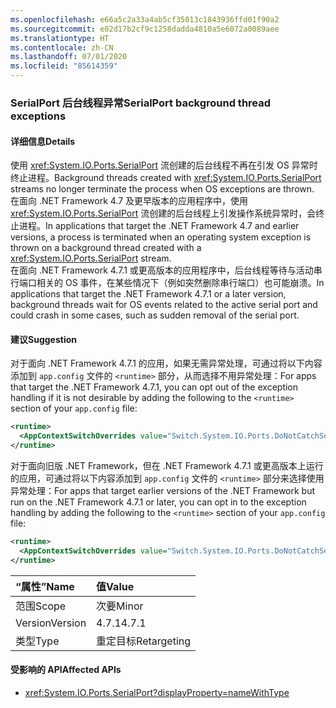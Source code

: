 ```yaml
---
ms.openlocfilehash: e66a5c2a33a4ab5cf35013c1843936ffd01f90a2
ms.sourcegitcommit: e02d17b2cf9c1258dadda4810a5e6072a0089aee
ms.translationtype: HT
ms.contentlocale: zh-CN
ms.lasthandoff: 07/01/2020
ms.locfileid: "85614359"
---
```

### <a name="serialport-background-thread-exceptions"></a><span data-ttu-id="9042d-101">SerialPort 后台线程异常</span><span class="sxs-lookup"><span data-stu-id="9042d-101">SerialPort background thread exceptions</span></span>

#### <a name="details"></a><span data-ttu-id="9042d-102">详细信息</span><span class="sxs-lookup"><span data-stu-id="9042d-102">Details</span></span>

<span data-ttu-id="9042d-103">使用 <xref:System.IO.Ports.SerialPort> 流创建的后台线程不再在引发 OS 异常时终止进程。</span><span class="sxs-lookup"><span data-stu-id="9042d-103">Background threads created with <xref:System.IO.Ports.SerialPort> streams no longer terminate the process when OS exceptions are thrown.</span></span> <br/><span data-ttu-id="9042d-104">在面向 .NET Framework 4.7 及更早版本的应用程序中，使用 <xref:System.IO.Ports.SerialPort> 流创建的后台线程上引发操作系统异常时，会终止进程。</span><span class="sxs-lookup"><span data-stu-id="9042d-104">In applications that target the .NET Framework 4.7 and earlier versions, a process is terminated when an operating system exception is thrown on a background thread created with a <xref:System.IO.Ports.SerialPort> stream.</span></span> <br/><span data-ttu-id="9042d-105">在面向 .NET Framework 4.7.1 或更高版本的应用程序中，后台线程等待与活动串行端口相关的 OS 事件，在某些情况下（例如突然删除串行端口）也可能崩溃。</span><span class="sxs-lookup"><span data-stu-id="9042d-105">In applications that target the .NET Framework 4.7.1 or a later version, background threads wait for OS events related to the active serial port and could crash in some cases, such as sudden removal of the serial port.</span></span>

#### <a name="suggestion"></a><span data-ttu-id="9042d-106">建议</span><span class="sxs-lookup"><span data-stu-id="9042d-106">Suggestion</span></span>

<span data-ttu-id="9042d-107">对于面向 .NET Framework 4.7.1 的应用，如果无需异常处理，可通过将以下内容添加到 `app.config` 文件的 `<runtime>` 部分，从而选择不用异常处理：</span><span class="sxs-lookup"><span data-stu-id="9042d-107">For apps that target the .NET Framework 4.7.1, you can opt out of the exception handling if it is not desirable by adding the following to the `<runtime>` section of your `app.config` file:</span></span>

```xml
<runtime>
  <AppContextSwitchOverrides value="Switch.System.IO.Ports.DoNotCatchSerialStreamThreadExceptions=true" />
</runtime>
```

<span data-ttu-id="9042d-108">对于面向旧版 .NET Framework，但在 .NET Framework 4.7.1 或更高版本上运行的应用，可通过将以下内容添加到 `app.config` 文件的 `<runtime>` 部分来选择使用异常处理：</span><span class="sxs-lookup"><span data-stu-id="9042d-108">For apps that target earlier versions of the .NET Framework but run on the .NET Framework 4.7.1 or later, you can opt in to the exception handling by adding the following to the `<runtime>` section of your `app.config` file:</span></span>

```xml
<runtime>
  <AppContextSwitchOverrides value="Switch.System.IO.Ports.DoNotCatchSerialStreamThreadExceptions=false" />
</runtime>
```

| <span data-ttu-id="9042d-109">“属性”</span><span class="sxs-lookup"><span data-stu-id="9042d-109">Name</span></span>    | <span data-ttu-id="9042d-110">值</span><span class="sxs-lookup"><span data-stu-id="9042d-110">Value</span></span>       |
|:--------|:------------|
| <span data-ttu-id="9042d-111">范围</span><span class="sxs-lookup"><span data-stu-id="9042d-111">Scope</span></span>   | <span data-ttu-id="9042d-112">次要</span><span class="sxs-lookup"><span data-stu-id="9042d-112">Minor</span></span>       |
| <span data-ttu-id="9042d-113">Version</span><span class="sxs-lookup"><span data-stu-id="9042d-113">Version</span></span> | <span data-ttu-id="9042d-114">4.7.1</span><span class="sxs-lookup"><span data-stu-id="9042d-114">4.7.1</span></span>       |
| <span data-ttu-id="9042d-115">类型</span><span class="sxs-lookup"><span data-stu-id="9042d-115">Type</span></span>    | <span data-ttu-id="9042d-116">重定目标</span><span class="sxs-lookup"><span data-stu-id="9042d-116">Retargeting</span></span> |

#### <a name="affected-apis"></a><span data-ttu-id="9042d-117">受影响的 API</span><span class="sxs-lookup"><span data-stu-id="9042d-117">Affected APIs</span></span>

- <xref:System.IO.Ports.SerialPort?displayProperty=nameWithType>
